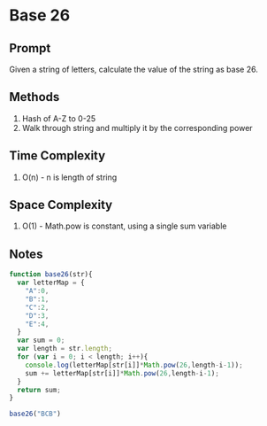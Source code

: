 # Base 26

## Prompt

Given a string of letters, calculate the value of the string as base 26.

## Methods

1. Hash of A-Z to 0-25
2. Walk through string and multiply it by the corresponding power

## Time Complexity
1. O(n) - n is length of string

## Space Complexity
1. O(1) - Math.pow is constant, using a single sum variable

## Notes

```javascript
function base26(str){
  var letterMap = {
    "A":0,
    "B":1,
    "C":2,
    "D":3,
    "E":4,
  }
  var sum = 0;
  var length = str.length;
  for (var i = 0; i < length; i++){
    console.log(letterMap[str[i]]*Math.pow(26,length-i-1));
    sum += letterMap[str[i]]*Math.pow(26,length-i-1);
  }
  return sum;
}

base26("BCB")
```
